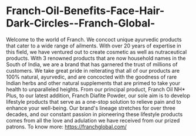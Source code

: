 # Franch-Oil-Benefits-Face-Hair-Dark-Circles--Franch-Global-
Welcome to the world of Franch. We concoct unique ayurvedic products that cater to a wide range of ailments. With over 20 years of expertise in this field, we have ventured out to create cosmetic as well as nutraceutical products. With 3 renowned products that are now household names in the South of India, we are a brand that has garnered the trust of millions of customers. We take great pride in reiterating that all of our products are 100% natural, ayurvedic, and are concocted with the goodness of rare Indian herbs and other natural supplements that are primed to take your health to unparalleled heights. From our principal product, Franch Oil NH* Plus, to our latest addition, Franch Diafite Powder, our sole aim is to develop lifestyle products that serve as a one-stop solution to relieve pain and to enhance your well-being. Our brand's lineage stretches for over three decades, and our constant passion in pioneering these lifestyle products comes from all the love and adulation we have received from our prized patrons. To know more: https://franchglobal.com/
